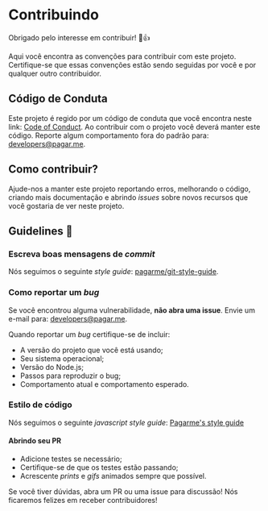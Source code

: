 # Contribuindo

Obrigado pelo interesse em contribuir! :tada::+1:

Aqui você encontra as convenções para contribuir com este projeto. Certifique-se que essas convenções estão sendo seguidas por você e por qualquer outro contribuidor.

## Código de Conduta

Este projeto é regido por um código de conduta que você encontra neste link: [Code of Conduct](CODE_OF_CONDUCT.md). Ao contribuir com o projeto você deverá manter este código. Reporte algum comportamento fora do padrão para: [developers@pagar.me](mailto:developers@pagar.me).

## Como contribuir?

Ajude-nos a manter este projeto reportando erros, melhorando o código, criando mais documentação e abrindo *issues* sobre novos recursos que você gostaria de ver neste projeto.

## Guidelines :rotating_light:

### Escreva boas mensagens de *commit*

Nós seguimos o seguinte *style guide*: [pagarme/git-style-guide](https://github.com/pagarme/git-style-guide).

### Como reportar um *bug*

Se você encontrou alguma vulnerabilidade, **não abra uma issue**. Envie um e-mail para: [developers@pagar.me](mailto:developers@pagar.me).

Quando reportar um *bug* certifique-se de incluir:
- A versão do projeto que você está usando;
- Seu sistema operacional;
- Versão do Node.js;
- Passos para reproduzir o bug;
- Comportamento atual e comportamento esperado.

### Estilo de código

Nós seguimos o seguinte *javascript style guide*: [Pagarme's style guide](https://github.com/pagarme/javascript-style-guide)

#### Abrindo seu PR

- Adicione testes se necessário;
- Certifique-se de que os testes estão passando;
- Acrescente *prints* e *gifs* animados sempre que possível.

Se você tiver dúvidas, abra um PR ou uma issue para discussão! Nós ficaremos felizes em receber contribuidores!
